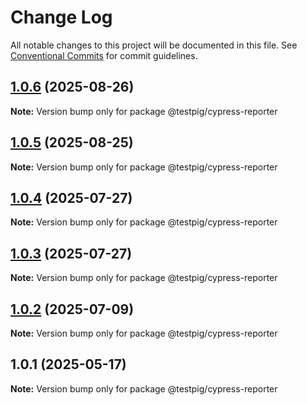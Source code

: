 # Change Log

All notable changes to this project will be documented in this file.
See [Conventional Commits](https://conventionalcommits.org) for commit guidelines.

## [1.0.6](https://github.com/testpig-io/node-reporters/compare/@testpig/cypress-reporter@1.0.5...@testpig/cypress-reporter@1.0.6) (2025-08-26)

**Note:** Version bump only for package @testpig/cypress-reporter





## [1.0.5](https://github.com/testpig-io/node-reporters/compare/@testpig/cypress-reporter@1.0.4...@testpig/cypress-reporter@1.0.5) (2025-08-25)

**Note:** Version bump only for package @testpig/cypress-reporter





## [1.0.4](https://github.com/testpig-io/node-reporters/compare/@testpig/cypress-reporter@1.0.2...@testpig/cypress-reporter@1.0.4) (2025-07-27)

**Note:** Version bump only for package @testpig/cypress-reporter





## [1.0.3](https://github.com/testpig-io/node-reporters/compare/@testpig/cypress-reporter@1.0.2...@testpig/cypress-reporter@1.0.3) (2025-07-27)

**Note:** Version bump only for package @testpig/cypress-reporter





## [1.0.2](https://github.com/testpig-io/node-reporters/compare/@testpig/cypress-reporter@1.0.1...@testpig/cypress-reporter@1.0.2) (2025-07-09)

**Note:** Version bump only for package @testpig/cypress-reporter





## 1.0.1 (2025-05-17)

**Note:** Version bump only for package @testpig/cypress-reporter
